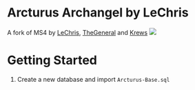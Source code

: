 # Arcturus Archangel by LeChris
A fork of MS4 by [LeChris](https://github.com/80O/habbo-hotel), [TheGeneral](https://github.com/80O/) and [Krews](https://git.krews.org/morningstar/Arcturus-Community)
<img src="https://i.imgur.com/kK7PNQP.png">

# Getting Started
1. Create a new database and import `Arcturus-Base.sql`